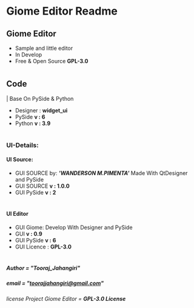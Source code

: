 # Giome Editor Readme
## Giome Editor
 - Sample and little editor
 - In Develop
 - Free & Open Source __GPL-3.0__
#
## Code
 | Base On PySide & Python
 - Designer : __widget_ui__
 - PySide __v : 6__
 - Python __v : 3.9__
#
### UI-Details: 
 #### UI Source:
 - GUI SOURCE by: ___'WANDERSON M.PIMENTA'___ Made With QtDesigner and PySide
 - GUI SOURCE __v : 1.0.0__
 - GUI PySide __v : 2__
 #
 #### UI Editor
 - GUI Giome: Develop With Designer and PySide
 - GUI __v : 0.9__
 - GUI PySide __v : 6__
 - GUI Licence : __GPL-3.0__
#

##### __Author__ = "Tooraj_Jahangiri"
##### __email__ = "toorajjahangiri@gmail.com"
###### license Project Giome Editor =  __GPL-3.0 License__
